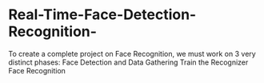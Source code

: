 # Real-Time-Face-Detection-Recognition-
To create a complete project on Face Recognition, we must work on 3 very distinct phases:  Face Detection and Data Gathering Train the Recognizer Face Recognition
